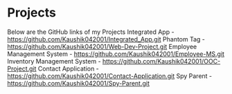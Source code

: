 # Projects
Below are the GitHub links of my Projects
Integrated App - https://github.com/Kaushik042001/Integrated_App.git
Phantom Tag - https://github.com/Kaushik042001/Web-Dev-Project.git
Employee Management System - https://github.com/Kaushik042001/Employee-MS.git
Inventory Management System - https://github.com/Kaushik042001/OOC-Project.git
Contact Application - https://github.com/Kaushik042001/Contact-Application.git
Spy Parent - https://github.com/Kaushik042001/Spy-Parent.git

